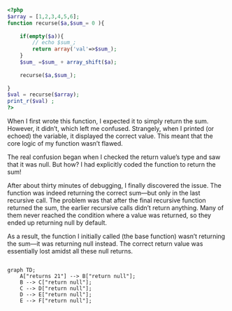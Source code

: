 

```PHP
<?php
$array = [1,2,3,4,5,6];
function recurse($a,$sum_= 0 ){
    
    if(empty($a)){
        // echo $sum_;
        return array('val'=>$sum_);
    }
    $sum_ =$sum_ + array_shift($a);
    
    recurse($a,$sum_);
    
}
$val = recurse($array);
print_r($val) ;
?>
```
When I first wrote this function, I expected it to simply return the sum. However, it didn’t, which left me confused. Strangely, when I printed (or echoed) the variable, it displayed the correct value. This meant that the core logic of my function wasn’t flawed.

The real confusion began when I checked the return value’s type and saw that it was null. But how? I had explicitly coded the function to return the sum!

After about thirty minutes of debugging, I finally discovered the issue. The function was indeed returning the correct sum—but only in the last recursive call. The problem was that after the final recursive function returned the sum, the earlier recursive calls didn’t return anything. Many of them never reached the condition where a value was returned, so they ended up returning null by default.

As a result, the function I initially called (the base function) wasn’t returning the sum—it was returning null instead. The correct return value was essentially lost amidst all these null returns.
```mermaid

graph TD;
    A["returns 21"] --> B["return null"];
    B --> C["return null"];
    C --> D["return null"];
    D --> E["return null"];
    E --> F["return null"];
```
